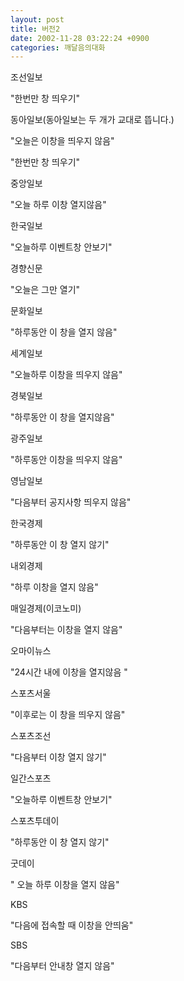 ```yaml
---
layout: post
title: 버전2
date: 2002-11-28 03:22:24 +0900
categories: 깨달음의대화
---
```

조선일보
  
"한번만 창 띄우기"
  
동아일보(동아일보는 두 개가 교대로 뜹니다.)
  
"오늘은 이창을 띄우지 않음"
  
"한번만 창 띄우기"　　
  
중앙일보
  
"오늘 하루 이창 열지않음"
  
한국일보
  
"오늘하루 이벤트창 안보기"
  
경향신문
  
"오늘은 그만 열기"
  
문화일보
  
"하루동안 이 창을 열지 않음"
  
세계일보
  
"오늘하루 이창을 띄우지 않음"
  
경북일보
  
"하루동안 이 창을 열지않음"
  
광주일보
  
"하루동안 이창을 띄우지 않음"
  
영남일보
  
"다음부터 공지사항 띄우지 않음"
  
한국경제
  
"하루동안 이 창 열지 않기"
  
내외경제
  
"하루 이창을 열지 않음"
  
매일경제(이코노미)
  
"다음부터는 이창을 열지 않음"
  
오마이뉴스
  
"24시간 내에 이창을 열지않음 "
  
스포츠서울
  
"이후로는 이 창을 띄우지 않음"
  
스포츠조선
  
"다음부터 이창 열지 않기"
  
일간스포츠
  
"오늘하루 이벤트창 안보기"
  
스포츠투데이
  
"하루동안 이 창 열지 않기"
  
굿데이
  
" 오늘 하루 이창을 열지 않음"
  
KBS
  
"다음에 접속할 때 이창을 안띄움"
  
SBS
  
"다음부터 안내창 열지 않음"
